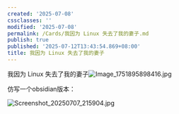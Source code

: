 ```yaml
---
created: '2025-07-08'
cssclasses: ''
modified: '2025-07-08'
permalink: /Cards/我因为 Linux 失去了我的妻子.md
publish: true
published: '2025-07-12T13:43:54.869+08:00'
title: 我因为 Linux 失去了我的妻子
---
```

我因为 Linux 失去了我的妻子![Image_1751895898416.jpg](https://pub-pic.oldwinter.top/2025/07/b7359fce537a7619506b662bcc81c00c.png)

仿写一个obsidian版本：

![Screenshot_20250707_215904.jpg](https://pub-pic.oldwinter.top/2025/07/51efce9f6683fc9c1c06c02ef18ab0cd.png)
